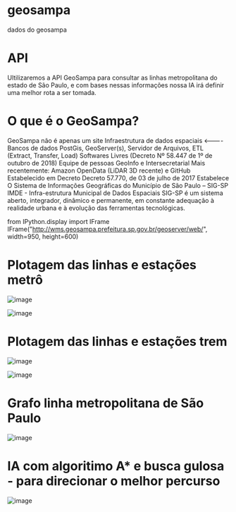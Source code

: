 # geosampa
dados do geosampa


# API
Ultilizaremos a API GeoSampa para consultar as linhas metropolitana do estado de São Paulo, e com bases nessas informações nossa IA irá definir uma melhor rota a ser tomada.

# O que é o GeoSampa?
GeoSampa não é apenas um site
Infraestrutura de dados espaciais <----
Bancos de dados PostGis, GeoServer(s), Servidor de Arquivos, ETL (Extract, Transfer, Load)
Softwares Livres (Decreto Nº 58.447 de 1º de outubro de 2018)
Equipe de pessoas GeoInfo e Intersecretarial
Mais recentemente: Amazon OpenData (LiDAR 3D recente) e GitHub
Estabelecido em Decreto
Decreto 57.770, de 03 de julho de 2017
Estabelece O Sistema de Informações Geográficas do Município de São Paulo – SIG-SP
IMDE - Infra-estrutura Municipal de Dados Espaciais
SIG-SP é um sistema aberto, integrador, dinâmico e permanente, em constante adequação à realidade urbana e à evolução das ferramentas tecnológicas.


from IPython.display import IFrame
IFrame("http://wms.geosampa.prefeitura.sp.gov.br/geoserver/web/", width=950, height=600)

# Plotagem das linhas e estações metrô
![image](https://user-images.githubusercontent.com/36892558/145660651-97b68ac8-9ee5-47b3-9efc-11c6e5fcf2a7.png)

![image](https://user-images.githubusercontent.com/36892558/145660658-0eb0cddb-f975-48cd-9ed4-398da73e8518.png)


# Plotagem das linhas e estações trem
![image](https://user-images.githubusercontent.com/36892558/145660662-517f3a0c-0fc3-43b3-b768-18f93b293d94.png)


![image](https://user-images.githubusercontent.com/36892558/145660668-4899066d-34f5-4411-a8f8-c8c5e2d8afb0.png)


# Grafo linha metropolitana de São Paulo
![image](https://user-images.githubusercontent.com/36892558/145660698-9f634e27-a8f0-4e97-8470-f98b6b163b5f.png)




# IA com algoritimo A* e busca gulosa - para direcionar o melhor percurso
![image](https://user-images.githubusercontent.com/36892558/145660724-28e32912-dc49-4c72-ae42-9c869cc67300.png)


